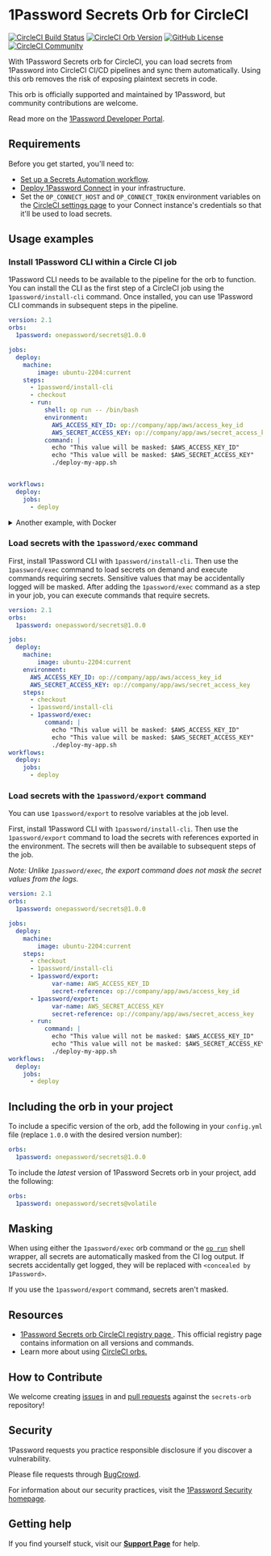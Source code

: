 # 1Password Secrets Orb for CircleCI

[![CircleCI Build Status](https://circleci.com/gh/1Password/secrets-orb.svg?style=shield "CircleCI Build Status")](https://circleci.com/gh/1Password/secrets-orb) [![CircleCI Orb Version](https://badges.circleci.com/orbs/onepassword/secrets.svg)](https://circleci.com/orbs/registry/orb/onepassword/secrets) [![GitHub License](https://img.shields.io/badge/license-MIT-lightgrey.svg)](https://raw.githubusercontent.com/1Password/secrets-orb/main/LICENSE) [![CircleCI Community](https://img.shields.io/badge/community-CircleCI%20Discuss-343434.svg)](https://discuss.circleci.com/c/ecosystem/orbs)

With 1Password Secrets orb for CircleCI, you can load secrets from 1Password into CircleCI CI/CD pipelines and sync them automatically. Using this orb removes the risk of exposing plaintext secrets in code.

This orb is officially supported and maintained by 1Password, but community contributions are welcome.

Read more on the [1Password Developer Portal](https://developer.1password.com/ci-cd/circle-ci). 

## Requirements

Before you get started, you'll need to:

- [Set up a Secrets Automation workflow](https://developer.1password.com/docs/connect/get-started#step-1-set-up-a-secrets-automation-workflow).
- [Deploy 1Password Connect](https://developer.1password.com/docs/connect/get-started#step-2-deploy-1password-connect-server) in your infrastructure.
- Set the `OP_CONNECT_HOST` and `OP_CONNECT_TOKEN` environment variables on the [CircleCI settings page](https://circleci.com/docs/settings/) to your Connect instance's credentials so that it'll be used to load secrets.

## Usage examples

### Install 1Password CLI within a Circle CI job

1Password CLI needs to be available to the pipeline for the orb to function. You can install the CLI as the first step of a CircleCI job using the `1password/install-cli` command. Once installed, you can use 1Password CLI commands in subsequent steps in the pipeline.

```yaml
version: 2.1
orbs:
  1password: onepassword/secrets@1.0.0

jobs:
  deploy:
    machine:
        image: ubuntu-2204:current
    steps:
      - 1password/install-cli
      - checkout
      - run:
          shell: op run -- /bin/bash
          environment:
            AWS_ACCESS_KEY_ID: op://company/app/aws/access_key_id
            AWS_SECRET_ACCESS_KEY: op://company/app/aws/secret_access_key
          command: |
            echo "This value will be masked: $AWS_ACCESS_KEY_ID"
            echo "This value will be masked: $AWS_SECRET_ACCESS_KEY"
            ./deploy-my-app.sh


workflows:
  deploy:
    jobs:
      - deploy
```

<details>
    <summary>Another example, with Docker</summary>

```yaml
description: >
  Install 1Password CLI within a job and make it useable for all the commands following the installation.
usage:
  version: 2.1
  orbs:
    1password: onepassword/secrets@1.0.0
  jobs:
    deploy:
      machine:
        image: ubuntu-2204:current
      steps:
        - 1password/install-cli
        - checkout
        - run: |
            docker login -u $(op read op://company/docker/username) -p $(op read op://company/docker/password)
            docker build -t company/app:${CIRCLE_SHA1:0:7} .
            docker push company/app:${CIRCLE_SHA1:0:7}
  workflows:
    deploy:
      jobs:
        - deploy
```

</details>

### Load secrets with the `1password/exec` command

First, install 1Password CLI with `1password/install-cli`. Then use the `1password/exec` command to load secrets on demand and execute commands requiring secrets. Sensitive values that may be accidentally logged will be masked. After adding the `1password/exec` command as a step in your job, you can execute commands that require secrets.

```yaml
version: 2.1
orbs:
  1password: onepassword/secrets@1.0.0

jobs:
  deploy:
    machine:
        image: ubuntu-2204:current
    environment:
      AWS_ACCESS_KEY_ID: op://company/app/aws/access_key_id
      AWS_SECRET_ACCESS_KEY: op://company/app/aws/secret_access_key
    steps:
      - checkout
      - 1password/install-cli
      - 1password/exec:
          command: |
            echo "This value will be masked: $AWS_ACCESS_KEY_ID"
            echo "This value will be masked: $AWS_SECRET_ACCESS_KEY"
            ./deploy-my-app.sh
workflows:
  deploy:
    jobs:
      - deploy
```

### Load secrets with the `1password/export` command

You can use `1password/export` to resolve variables at the job level.

First, install 1Password CLI with `1password/install-cli`. Then use the `1password/export` command to load the secrets with references exported in the environment. The secrets will then be available to subsequent steps of the job.

_Note: Unlike `1password/exec`, the export command does not mask the secret values from the logs._


```yaml
version: 2.1
orbs:
  1password: onepassword/secrets@1.0.0

jobs:
  deploy:
    machine:
        image: ubuntu-2204:current
    steps:
      - checkout
      - 1password/install-cli
      - 1password/export:
            var-name: AWS_ACCESS_KEY_ID
            secret-reference: op://company/app/aws/access_key_id
      - 1password/export:
            var-name: AWS_SECRET_ACCESS_KEY
            secret-reference: op://company/app/aws/secret_access_key
      - run:
          command: |
            echo "This value will not be masked: $AWS_ACCESS_KEY_ID"
            echo "This value will not be masked: $AWS_SECRET_ACCESS_KEY"
            ./deploy-my-app.sh
workflows:
  deploy:
    jobs:
      - deploy
```


## Including the orb in your project

To include a specific version of the orb, add the following in your `config.yml` file (replace `1.0.0` with the desired version number):

```yaml
orbs:
  1password: onepassword/secrets@1.0.0
```

To include the *latest* version of 1Password Secrets orb in your project, add the following:

```yaml
orbs:
  1password: onepassword/secrets@volatile
```

## Masking

When using either the `1password/exec` orb command or the [`op run`](https://developer.1password.com/docs/cli/reference/commands/run) shell wrapper, all secrets are automatically masked from the CI log output. If secrets accidentally get logged, they will be replaced with `<concealed by 1Password>`.

If you use the `1password/export` command, secrets aren't masked.

## Resources

- [1Password Secrets orb CircleCI registry page <i className="fas fa-external-link"></i>](https://circleci.com/orbs/registry/orb/onepassword/secrets). This official registry page contains information on all versions and commands.
- Learn more about using [CircleCI orbs. <i className="fas fa-external-link"></i>](https://circleci.com/docs/orb-intro/)

## How to Contribute

We welcome creating [issues](https://github.com/1Password/secrets-orb/issues) in and [pull requests](https://github.com/1Password/secrets-orb/pulls) against the `secrets-orb` repository!

## Security

1Password requests you practice responsible disclosure if you discover a vulnerability.

Please file requests through [BugCrowd](https://bugcrowd.com/agilebits).

For information about our security practices, visit the [1Password Security homepage](https://1password.com/security).

## Getting help

If you find yourself stuck, visit our [**Support Page**](https://developer.1password.com/ci-cd) for help.
